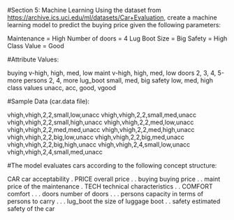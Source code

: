 #Section 5: Machine Learning Using the dataset from https://archive.ics.uci.edu/ml/datasets/Car+Evaluation, 
create a machine learning model to predict the buying price given the following parameters:

Maintenance = High 
Number of doors = 4 
Lug Boot Size = Big 
Safety = High 
Class Value = Good

#Attribute Values:

buying       v-high, high, med, low
maint        v-high, high, med, low
doors        2, 3, 4, 5-more
persons      2, 4, more
lug_boot     small, med, big
safety       low, med, high
class values unacc, acc, good, vgood


#Sample Data (car.data file):

vhigh,vhigh,2,2,small,low,unacc
vhigh,vhigh,2,2,small,med,unacc
vhigh,vhigh,2,2,small,high,unacc
vhigh,vhigh,2,2,med,low,unacc
vhigh,vhigh,2,2,med,med,unacc
vhigh,vhigh,2,2,med,high,unacc
vhigh,vhigh,2,2,big,low,unacc
vhigh,vhigh,2,2,big,med,unacc
vhigh,vhigh,2,2,big,high,unacc
vhigh,vhigh,2,4,small,low,unacc
vhigh,vhigh,2,4,small,med,unacc

#The model evaluates cars according to the following concept structure:

   CAR                      car acceptability
   . PRICE                  overall price
   . . buying               buying price
   . . maint                price of the maintenance
   . TECH                   technical characteristics
   . . COMFORT              comfort
   . . . doors              number of doors
   . . . persons            capacity in terms of persons to carry
   . . . lug_boot           the size of luggage boot
   . . safety               estimated safety of the car
